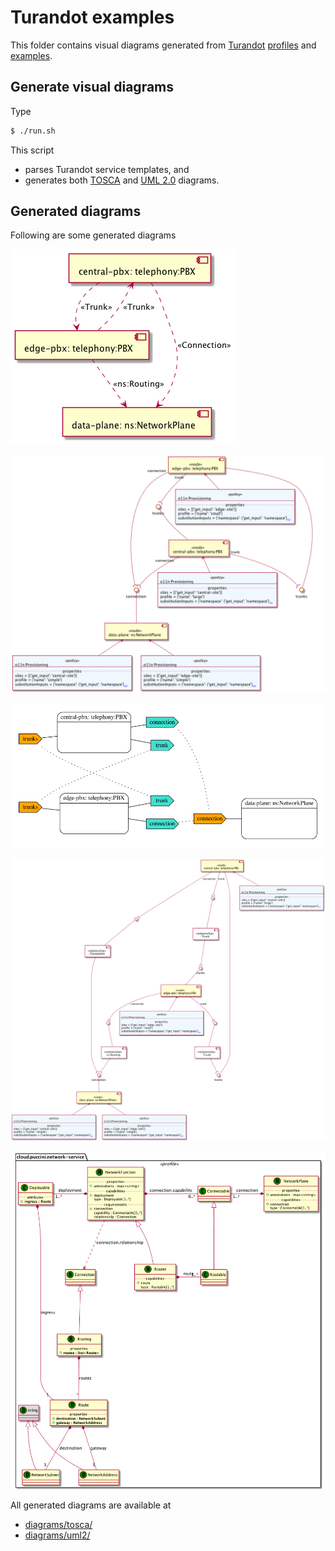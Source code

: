 # Turandot examples

This folder contains visual diagrams generated from [Turandot](https://github.com/tliron/turandot) [profiles](https://github.com/tliron/turandot/tree/main/assets/tosca/profiles) and [examples](https://github.com/tliron/turandot/tree/main/examples).

## Generate visual diagrams

Type
```sh
$ ./run.sh
```

This script
* parses Turandot service templates, and
* generates both [TOSCA](diagrams/tosca/) and [UML 2.0](diagrams/uml2/) diagrams.

## Generated diagrams

Following are some generated diagrams

![Telephony Network Service - UML Deployment Diagram](https://raw.githubusercontent.com/Orange-OpenSource/Cloudnet-TOSCA-toolbox/master/examples/Turandot/diagrams/uml2/main-examples-telephony-network-service-telephony-network-service-uml2-deployment-diagram.png)

![Telephony Network Service - UML Component Diagram 1](https://raw.githubusercontent.com/Orange-OpenSource/Cloudnet-TOSCA-toolbox/master/examples/Turandot/diagrams/uml2/main-examples-telephony-network-service-telephony-network-service-uml2-component-diagram1.png)

![Telephony Network Service - TOSCA Diagram 1](https://raw.githubusercontent.com/Orange-OpenSource/Cloudnet-TOSCA-toolbox/master/examples/Turandot/diagrams/tosca/main-examples-telephony-network-service-telephony-network-service.png)

![Telephony Network Service - UML Component Diagram 2](https://raw.githubusercontent.com/Orange-OpenSource/Cloudnet-TOSCA-toolbox/master/examples/Turandot/diagrams/uml2/main-examples-telephony-network-service-telephony-network-service-uml2-component-diagram2.png)

![Telephony Network Service - UML Class Diagram 2](https://raw.githubusercontent.com/Orange-OpenSource/Cloudnet-TOSCA-toolbox/master/examples/Turandot/diagrams/uml2/main-examples-telephony-network-service-profiles-network-service-profile-uml2-class-diagram.png)

All generated diagrams are available at
* [diagrams/tosca/](diagrams/tosca/)
* [diagrams/uml2/](diagrams/uml2/)
